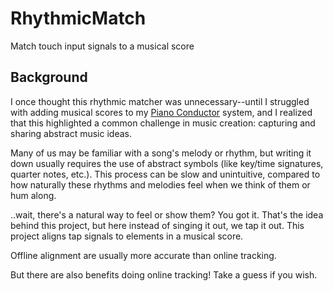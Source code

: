 # RhythmicMatch
Match touch input signals to a musical score


## Background
I once thought this rhythmic matcher was unnecessary--until I struggled with adding musical scores to my [Piano Conductor](https://github.com/lynnzye/pico) system, and I realized that this highlighted a common challenge in music creation: capturing and sharing abstract music ideas.

Many of us may be familiar with a song's melody or rhythm, but writing it down usually requires the use of abstract symbols (like key/time signatures, quarter notes, etc.). This process can be slow and unintuitive, compared to how naturally these rhythms and melodies feel when we think of them or hum along. 

..wait, there's a natural way to feel or show them? You got it. That's the idea behind this project, but here instead of singing it out, we tap it out. This project aligns tap signals to elements in a musical score. 

Offline alignment are usually more accurate than online tracking. 

But there are also benefits doing online tracking! Take a guess if you wish.
